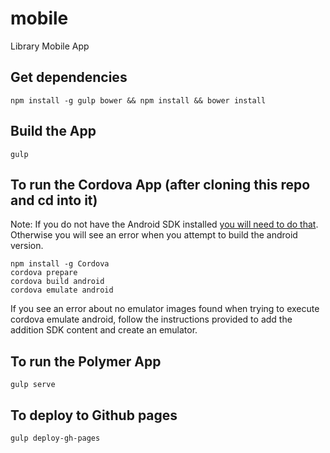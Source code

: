 # mobile
Library Mobile App

## Get dependencies
```
npm install -g gulp bower && npm install && bower install
```

## Build the App
```
gulp
```

## To run the Cordova App (after cloning this repo and cd into it)
Note: If you do not have the Android SDK installed [you will need
to do that](http://developer.android.com/sdk/installing/index.html).
Otherwise you will see an error when you attempt to
build the android version.
```
npm install -g Cordova
cordova prepare
cordova build android
cordova emulate android
```
If you see an error about no emulator images found when trying to
execute cordova emulate android, follow the instructions provided to
add the addition SDK content and create an emulator.

## To run the Polymer App
```
gulp serve
```

## To deploy to Github pages
```
gulp deploy-gh-pages
```
